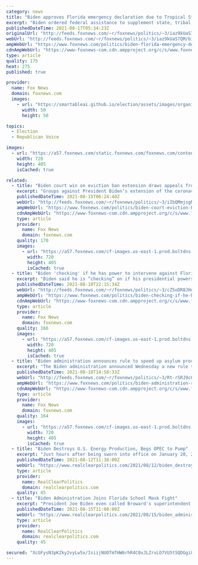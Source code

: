 ```yaml
---
category: news
title: "Biden approves Florida emergency declaration due to Tropical Storm Fred"
excerpt: "Biden ordered federal assistance to supplement state, tribal, and local response efforts -- because of emergency conditions resulting from the storm, according to a statement from the White House."
publishedDateTime: 2021-08-17T05:34:23Z
originalUrl: "http://feeds.foxnews.com/~r/foxnews/politics/~3/iaz9kUaS7QM/biden-florida-emergency-declaration-federal-assistance-tropical-storm-fred"
webUrl: "http://feeds.foxnews.com/~r/foxnews/politics/~3/iaz9kUaS7QM/biden-florida-emergency-declaration-federal-assistance-tropical-storm-fred"
ampWebUrl: "https://www.foxnews.com/politics/biden-florida-emergency-declaration-federal-assistance-tropical-storm-fred.amp"
cdnAmpWebUrl: "https://www-foxnews-com.cdn.ampproject.org/c/s/www.foxnews.com/politics/biden-florida-emergency-declaration-federal-assistance-tropical-storm-fred.amp"
type: article
quality: 175
heat: 275
published: true

provider:
  name: Fox News
  domain: foxnews.com
  images:
    - url: "https://smartableai.github.io/election/assets/images/organizations/foxnews.com-50x50.jpg"
      width: 50
      height: 50

topics:
  - Election
  - Republican Voice

images:
  - url: "https://a57.foxnews.com/static.foxnews.com/foxnews.com/content/uploads/2021/08/720/405/AP21228746281121.jpg?ve=1&tl=1"
    width: 720
    height: 405
    isCached: true

related:
  - title: "Biden court win on eviction ban extension draws appeals from Realtors, landlords"
    excerpt: "Groups against President Biden’s extension of the coronavirus eviction moratorium appealed one day after a federal judge ruled it could stand, according to reports."
    publishedDateTime: 2021-08-15T06:24:40Z
    webUrl: "http://feeds.foxnews.com/~r/foxnews/politics/~3/iIbQMmjsgN0/biden-court-eviction-ban-extension-appeals-realtors-landlords"
    ampWebUrl: "https://www.foxnews.com/politics/biden-court-eviction-ban-extension-appeals-realtors-landlords.amp"
    cdnAmpWebUrl: "https://www-foxnews-com.cdn.ampproject.org/c/s/www.foxnews.com/politics/biden-court-eviction-ban-extension-appeals-realtors-landlords.amp"
    type: article
    provider:
      name: Fox News
      domain: foxnews.com
    quality: 170
    images:
      - url: "https://a57.foxnews.com/cf-images.us-east-1.prod.boltdns.net/v1/static/694940094001/65634db6-d537-4f58-92ba-b491e437f557/18f65754-e325-4017-9d84-5920e08b5632/1280x720/match/720/405/image.jpg?ve=1&tl=1"
        width: 720
        height: 405
        isCached: true
  - title: "Biden 'checking' if he has power to intervene against Florida and Texas mask mandate bans"
    excerpt: "Biden said he is “checking” on if his presidential powers could give him the ability to intervene in states banning mask mandates"
    publishedDateTime: 2021-08-10T22:15:34Z
    webUrl: "http://feeds.foxnews.com/~r/foxnews/politics/~3/cZ5oDR8JHqo/biden-checking-if-he-has-power-to-intervene-on-florida-and-texas-mask-mandates"
    ampWebUrl: "https://www.foxnews.com/politics/biden-checking-if-he-has-power-to-intervene-on-florida-and-texas-mask-mandates.amp"
    cdnAmpWebUrl: "https://www-foxnews-com.cdn.ampproject.org/c/s/www.foxnews.com/politics/biden-checking-if-he-has-power-to-intervene-on-florida-and-texas-mask-mandates.amp"
    type: article
    provider:
      name: Fox News
      domain: foxnews.com
    quality: 166
    images:
      - url: "https://a57.foxnews.com/cf-images.us-east-1.prod.boltdns.net/v1/static/694940094001/0f971513-f578-48ec-aafe-1356cbb35b0f/7990aed3-d0fa-45d5-b33f-11ab72e7de2f/1280x720/match/720/405/image.jpg?ve=1&tl=1"
        width: 720
        height: 405
        isCached: true
  - title: "Biden administration announces rule to speed up asylum processing as part of border strategy"
    excerpt: "The Biden administration announced Wednesday a new rule to speed up asylum processing at the southern border, both with quicker entry into the U.S. as well as a broader scope for removal -- as the administration looks to tackle the continuing crisis at the border."
    publishedDateTime: 2021-08-18T14:58:33Z
    webUrl: "http://feeds.foxnews.com/~r/foxnews/politics/~3/Rt-rSRJ9cOQ/biden-administration-rule-speed-up-asylum-processing-border-strategy"
    ampWebUrl: "https://www.foxnews.com/politics/biden-administration-rule-speed-up-asylum-processing-border-strategy.amp"
    cdnAmpWebUrl: "https://www-foxnews-com.cdn.ampproject.org/c/s/www.foxnews.com/politics/biden-administration-rule-speed-up-asylum-processing-border-strategy.amp"
    type: article
    provider:
      name: Fox News
      domain: foxnews.com
    quality: 164
    images:
      - url: "https://a57.foxnews.com/cf-images.us-east-1.prod.boltdns.net/v1/static/694940094001/2e1303da-8218-4497-af76-cf242c86cc69/b453413d-8e7c-43d1-89f5-aec507881226/1280x720/match/720/405/image.jpg?ve=1&tl=1"
        width: 720
        height: 405
        isCached: true
  - title: "Biden Destroys U.S. Energy Production, Begs OPEC to Pump"
    excerpt: "Just hours after being sworn into office on January 20, 2021, President Joe Biden signed an executive order canceling the Keystone XL pipeline. The move killed thousands of union jobs,"
    publishedDateTime: 2021-08-12T11:38:00Z
    webUrl: "https://www.realclearpolitics.com/2021/08/12/biden_destroys_us_energy_production_begs_opec_to_pump_549252.html"
    type: article
    provider:
      name: RealClearPolitics
      domain: realclearpolitics.com
    quality: 45
  - title: "Biden Administration Joins Florida School Mask Fight"
    excerpt: "President Joe Biden even called Broward's superintendent Friday night, the Miami Herald reported, to offer his support for district rules requiring students to wear masks. On the call, he said his administration stands ready to support their school districts and communities to get back to safe,"
    publishedDateTime: 2021-08-15T11:08:00Z
    webUrl: "https://www.realclearpolitics.com/2021/08/15/biden_administration_joins_florida_school_mask_fight_549465.html"
    type: article
    provider:
      name: RealClearPolitics
      domain: realclearpolitics.com
    quality: 45

secured: "XcGFysN3pKZky2vyLw5x/IsiijNUOTmTHW6rhR4C0xJLZrvLO7VU5t5QDGgi8iglgCxuUJfSf3twYpc/G0oTW7owDBgr0a76VlDrvCynkHvR7VdGoZiviCWD6xOH4EapdRN5ReI8JJylOZ6E3rv5lmdhm3i9mDaFXCcb0NCSZFGDzdg/7TokwJTgzx3WxT1C3bb3R4kxi7De5cCuLmm4wEzOIqn34rd2B+WA0npzLbA4ZAYET7nJoJvGWMVSb36g+v/BW/mVt0gDXapMBctf0Xn6Ibzp+ZU282CAuZ7PZqqD93A1pftiqcmijNioDvGRqtsaxihWHTGe0/fKd/Ly+vOxWEnXDDz4IxdxLVzOJwU=;HUimZWEYaIey2sh7kNckzg=="
---
```


